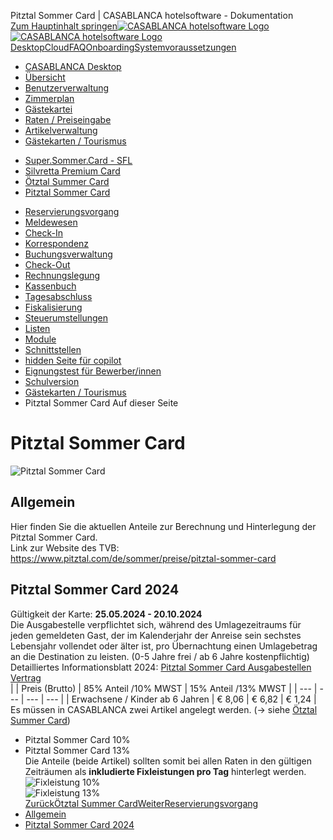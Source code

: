 Pitztal Sommer Card | CASABLANCA hotelsoftware - Dokumentation  
[Zum Hauptinhalt springen](https://docs.casablanca.at/desktop/guest_cards/pitztal_summer_card/#__docusaurus_skipToContent_fallback)[![CASABLANCA hotelsoftware Logo](https://docs.casablanca.at/img/logo.png) ![CASABLANCA hotelsoftware Logo](https://docs.casablanca.at/img/Casablanca_LOGO_2022_neg.png)](https://docs.casablanca.at/) [Desktop](https://docs.casablanca.at/desktop/desktop/)[Cloud](https://docs.casablanca.at/cloud/cloud_systems/)[FAQ](https://docs.casablanca.at/faq)[Onboarding](https://docs.casablanca.at/onboarding/fiscalization)[Systemvoraussetzungen](https://docs.casablanca.at/system_requirements)  
* [CASABLANCA Desktop](https://docs.casablanca.at/desktop/desktop/)
* [Übersicht](https://docs.casablanca.at/desktop/interface/)
* [Benutzerverwaltung](https://docs.casablanca.at/desktop/user_management/)
* [Zimmerplan](https://docs.casablanca.at/desktop/room_plan/)
* [Gästekartei](https://docs.casablanca.at/desktop/guest_profile/)
* [Raten / Preiseingabe](https://docs.casablanca.at/desktop/raten/)
* [Artikelverwaltung](https://docs.casablanca.at/desktop/articles/)
* [Gästekarten / Tourismus](https://docs.casablanca.at/desktop/guest_cards/)
+ [Super.Sommer.Card - SFL](https://docs.casablanca.at/desktop/guest_cards/super_summer_card)
+ [Silvretta Premium Card](https://docs.casablanca.at/desktop/guest_cards/silvretta_premium_card)
+ [Ötztal Summer Card](https://docs.casablanca.at/desktop/guest_cards/oetztal_summer_card_2025)
+ [Pitztal Sommer Card](https://docs.casablanca.at/desktop/guest_cards/pitztal_summer_card)
* [Reservierungsvorgang](https://docs.casablanca.at/desktop/reservation_process/)
* [Meldewesen](https://docs.casablanca.at/desktop/registration/)
* [Check-In](https://docs.casablanca.at/desktop/check_in/)
* [Korrespondenz](https://docs.casablanca.at/desktop/correspondence/)
* [Buchungsverwaltung](https://docs.casablanca.at/desktop/account/)
* [Check-Out](https://docs.casablanca.at/desktop/check-out/)
* [Rechnungslegung](https://docs.casablanca.at/desktop/accounting/)
* [Kassenbuch](https://docs.casablanca.at/desktop/cashbook/)
* [Tagesabschluss](https://docs.casablanca.at/desktop/daily_closing/)
* [Fiskalisierung](https://docs.casablanca.at/desktop/fiscalization/)
* [Steuerumstellungen](https://docs.casablanca.at/desktop/tax_changes/)
* [Listen](https://docs.casablanca.at/desktop/lists/)
* [Module](https://docs.casablanca.at/desktop/module/)
* [Schnittstellen](https://docs.casablanca.at/desktop/interfaces/)
* [hidden Seite für copilot](https://docs.casablanca.at/desktop/hidden_copilot)
* [Eignungstest für Bewerber/innen](https://docs.casablanca.at/desktop/qualification)
* [Schulversion](https://docs.casablanca.at/desktop/schoolversion)  
* [Gästekarten / Tourismus](https://docs.casablanca.at/desktop/guest_cards/)
* Pitztal Sommer Card
Auf dieser Seite

# Pitztal Sommer Card  
![Pitztal Sommer Card](https://docs.casablanca.at/assets/images/pitztal-tirol-sommercard-bb9858417612a31d0cc59bd61a3ce171.jpg "Pitztal Sommer Card")

## Allgemein[](https://docs.casablanca.at/desktop/guest_cards/pitztal_summer_card/#allgemein "Direkter Link zu Allgemein")  
Hier finden Sie die aktuellen Anteile zur Berechnung und Hinterlegung der Pitztal Sommer Card.  
Link zur Website des TVB: <https://www.pitztal.com/de/sommer/preise/pitztal-sommer-card>

## Pitztal Sommer Card 2024[](https://docs.casablanca.at/desktop/guest_cards/pitztal_summer_card/#pitztal-sommer-card-2024 "Direkter Link zu Pitztal Sommer Card 2024")  
Gültigkeit der Karte: **25.05.2024 - 20.10.2024**  
Die Ausgabestelle verpflichtet sich, während des Umlagezeitraums für jeden gemeldeten Gast, der im Kalenderjahr der Anreise sein sechstes Lebensjahr vollendet oder älter ist, pro Übernachtung einen Umlagebetrag an die Destination zu leisten. (0-5 Jahre frei / ab 6 Jahre kostenpflichtig)  
Detailliertes Informationsblatt 2024: [Pitztal Sommer Card Ausgabestellen Vertrag](https://docs.casablanca.at/assets/files/pitztal_card_2024_contract-7a18ae5be7dc2a0d6802c97486b6a536.pdf)  
|  | Preis (Brutto) | 85% Anteil /10% MWST | 15% Anteil /13% MWST |
| --- | --- | --- | --- |
| Erwachsene / Kinder ab 6 Jahren | € 8,06 | € 6,82 | € 1,24 |  
Es müssen in CASABLANCA zwei Artikel angelegt werden. (-> siehe [Ötztal Summer Card](https://docs.casablanca.at/desktop/guest_cards/oetztal_summer_card_2025))  
* Pitztal Sommer Card 10%
* Pitztal Sommer Card 13%  
Die Anteile (beide Artikel) sollten somit bei allen Raten in den gültigen Zeiträumen als **inkludierte Fixleistungen pro Tag** hinterlegt werden.  
![Fixleistung 10%](https://docs.casablanca.at/assets/images/01_2024-efe426f82f2a6b6c369133ebc9ed34c4.png "Fixleistung 10%")  
![Fixleistung 13%](https://docs.casablanca.at/assets/images/02_2024-0141eb4d712e66ff781b1223f9731fca.png "Fixleistung 13%")  
[ZurückÖtztal Summer Card](https://docs.casablanca.at/desktop/guest_cards/oetztal_summer_card_2025)[WeiterReservierungsvorgang](https://docs.casablanca.at/desktop/reservation_process/)  
* [Allgemein](https://docs.casablanca.at/desktop/guest_cards/pitztal_summer_card/#allgemein)
* [Pitztal Sommer Card 2024](https://docs.casablanca.at/desktop/guest_cards/pitztal_summer_card/#pitztal-sommer-card-2024)